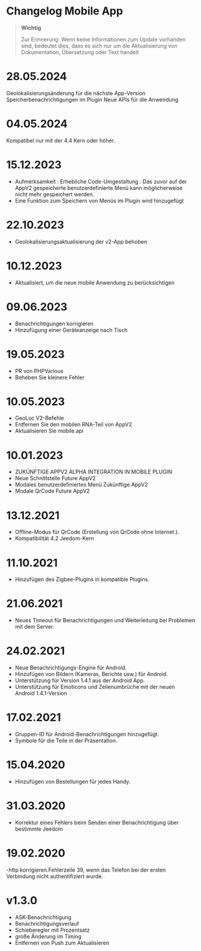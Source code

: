 # Changelog Mobile App

> **Wichtig**
>
> Zur Erinnerung: Wenn keine Informationen zum Update vorhanden sind, bedeutet dies, dass es sich nur um die Aktualisierung von Dokumentation, Übersetzung oder Text handelt


# 28.05.2024
Geolokalisierungsänderung für die nächste App-Version
Speicherbenachrichtigungen im Plugin
Neue APIs für die Anwendung

# 04.05.2024
Kompatibel nur mit der 4.4 Kern oder höher.

# 15.12.2023

- Aufmerksamkeit : Erhebliche Code-Umgestaltung : Das zuvor auf der AppV2 gespeicherte benutzerdefinierte Menü kann möglicherweise nicht mehr gespeichert werden.
- Eine Funktion zum Speichern von Menüs im Plugin wird hinzugefügt


# 22.10.2023

- Geolokalisierungsaktualisierung der v2-App behoben

# 10.12.2023

- Aktualisiert, um die neue mobile Anwendung zu berücksichtigen

# 09.06.2023

- Benachrichtigungen korrigieren
- Hinzufügung einer Geräteanzeige nach Tisch

# 19.05.2023

- PR von PHPVarious
- Beheben Sie kleinere Fehler

# 10.05.2023

- GeoLoc V2-Befehle
- Entfernen Sie den mobilen RNA-Teil von AppV2
- Aktualisieren Sie mobile.api

# 10.01.2023

- ZUKÜNFTIGE APPV2 ALPHA INTEGRATION IN MOBILE PLUGIN
- Neue Schnittstelle Future AppV2
- Modales benutzerdefiniertes Menü Zukünftige AppV2
- Modale QrCode Future AppV2

# 13.12.2021

- Offline-Modus für QrCode (Erstellung von QrCode ohne Internet.).
- Kompatibilität 4.2 Jeedom-Kern

# 11.10.2021

- Hinzufügen des Zigbee-Plugins in kompatible Plugins.

# 21.06.2021

- Neues Timeout für Benachrichtigungen und Weiterleitung bei Problemen mit dem Server.

# 24.02.2021

- Neue Benachrichtigungs-Engine für Android.
- Hinzufügen von Bildern (Kameras, Berichte usw.) für Android.
- Unterstützung für Version 1.4.1 aus der Android App.
- Unterstützung für Emoticons und Zeilenumbrüche mit der neuen Android 1.4.1-Version

# 17.02.2021

- Gruppen-ID für Android-Benachrichtigungen hinzugefügt.
- Symbole für die Teile in der Präsentation.

# 15.04.2020

- Hinzufügen von Bestellungen für jedes Handy.

# 31.03.2020

- Korrektur eines Fehlers beim Senden einer Benachrichtigung über bestimmte Jeedom

# 19.02.2020

-http korrigieren.Fehlerzeile 39, wenn das Telefon bei der ersten Verbindung nicht authentifiziert wurde.

# v1.3.0

- ASK-Benachrichtigung
- Benachrichtigungsverlauf
- Schieberegler mit Prozentsatz
- große Änderung im Timing
- Entfernen von Push zum Aktualisieren
